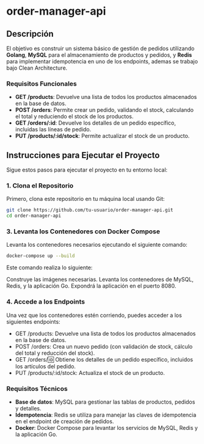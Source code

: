 # order-manager-api


## Descripción

El objetivo es construir un sistema básico de gestión de pedidos utilizando **Golang**, **MySQL** para el almacenamiento de productos y pedidos, y **Redis** para implementar idempotencia en uno de los endpoints, ademas se trabajo bajo Clean Architecture.

### Requisitos Funcionales

- **GET /products**: Devuelve una lista de todos los productos almacenados en la base de datos.
- **POST /orders**: Permite crear un pedido, validando el stock, calculando el total y reduciendo el stock de los productos.
- **GET /orders/:id**: Devuelve los detalles de un pedido específico, incluidas las líneas de pedido.
- **PUT /products/:id/stock**: Permite actualizar el stock de un producto.

## Instrucciones para Ejecutar el Proyecto

Sigue estos pasos para ejecutar el proyecto en tu entorno local:

### 1. Clona el Repositorio

Primero, clona este repositorio en tu máquina local usando Git:

```bash
git clone https://github.com/tu-usuario/order-manager-api.git
cd order-manager-api
```
### 3. Levanta los Contenedores con Docker Compose

Levanta los contenedores necesarios ejecutando el siguiente comando:

```bash
docker-compose up --build
```
Este comando realiza lo siguiente:

Construye las imágenes necesarias.
Levanta los contenedores de MySQL, Redis, y la aplicación Go.
Expondrá la aplicación en el puerto 8080.

### 4. Accede a los Endpoints
Una vez que los contenedores estén corriendo, puedes acceder a los siguientes endpoints:

- GET /products: Devuelve una lista de todos los productos almacenados en la base de datos.
- POST /orders: Crea un nuevo pedido (con validación de stock, cálculo del total y reducción del stock). 
- GET /orders/:id: Obtiene los detalles de un pedido específico, incluidos los artículos del pedido.
- PUT /products/:id/stock: Actualiza el stock de un producto.

### Requisitos Técnicos

- **Base de datos**: MySQL para gestionar las tablas de productos, pedidos y detalles.
- **Idempotencia**: Redis se utiliza para manejar las claves de idempotencia en el endpoint de creación de pedidos.
- **Docker**: Docker Compose para levantar los servicios de MySQL, Redis y la aplicación Go.



